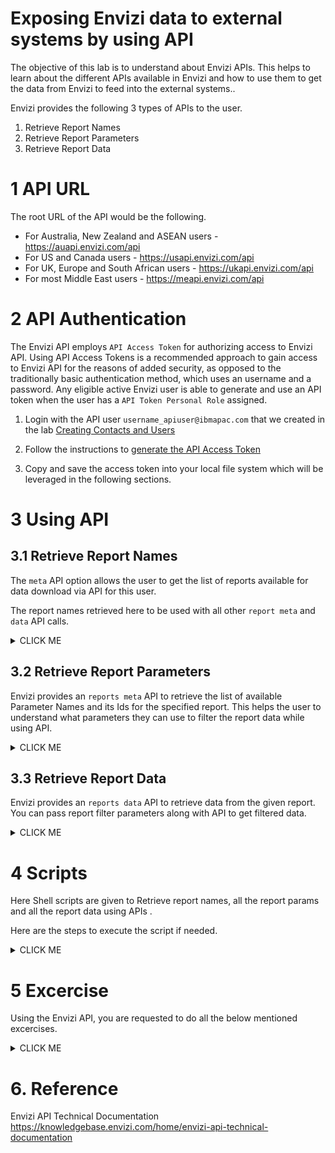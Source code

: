 # Exposing Envizi data to external systems by using API 

The objective of this lab is to understand about Envizi APIs. This helps to learn about the different APIs available in Envizi and how to use them to get the data from Envizi to feed into the external systems..

Envizi provides the following 3 types of APIs to the user.
1. Retrieve Report Names
2. Retrieve Report Parameters
3. Retrieve Report Data

# 1 API URL

The root URL of the API would be the following.

- For Australia, New Zealand and ASEAN users - https://auapi.envizi.com/api
- For US and Canada users - https://usapi.envizi.com/api
- For UK, Europe and South African users - https://ukapi.envizi.com/api
- For most Middle East users - https://meapi.envizi.com/api

# 2 API Authentication

The Envizi API employs `API Access Token` for authorizing access to Envizi API. Using API Access Tokens is a recommended approach to gain access to Envizi API for the reasons of added security, as opposed to the traditionally basic authentication method, which uses an username and a password. Any eligible active Envizi user is able to generate and use an API token when the user has a `API Token Personal Role` assigned. 


1. Login with the API user `username_apiuser@ibmapac.com` that we created in the lab  [Creating Contacts and Users](../161-Creating-Contacts-and-Users-using-ui)

2. Follow the instructions to [generate the API Access Token](../202-api-access-token)

3. Copy and save the access token into your local file system which will be leveraged in the following sections.

# 3 Using API

## 3.1 Retrieve Report Names

The `meta` API option allows the user to get the list of reports available for data download via API for this user. 

The report names retrieved here to be used with all other `report meta` and `data` API calls.

<details><summary>CLICK ME</summary>

#### Sample URL

The sample url looks like this
    
    https://ukapi.envizi.com/api/meta

#### Sample Code

Here is the sample code using `meta` API to pull the report names.


```
export API_REGION=<<REGION>>
export API_ACCESS_TOKEN==<<TOKEN>>

export API_SUFFIX=api.envizi.com/api
export API_URL="https://$API_REGION$API_SUFFIX/meta"

curl "$API_URL" --header "Authorization: Bearer $API_ACCESS_TOKEN"
```

- `<<TOKEN>>`    : API Access token of the Envizi user generated following the instructions from section 3 API Authentication
- `<<REGION>>`  : The value would be `uk` , `au`, `us` or `me` based on the user region.

#### Sample Output

The sample Output of the above API call is given in [meta.json](./files/data/meta.json) file. 

The important reports are highlighted here.

<img src="images/meta.png">

</details>

## 3.2 Retrieve Report Parameters

Envizi provides an `reports meta` API to retrieve the list of available Parameter Names and its Ids for the specified report. This helps the user to understand what parameters they can use to filter the report data while using API.

<details><summary>CLICK ME</summary>

The parameters could be 
```
- Group_Id
- Location_Id
- Utility_Type_Id
- Currency_Id
- Period : { 1, 3, 6, 9, 12, 24, 36, 48, 60} - How many months of data from the given end Period.
- End_Period : End period of the data. e.g. 2023/04/30
- etc
```

Let us see about how to retrieve report parameters.

#### Sample URL

The sample url looks like this  

```
https://ukapi.envizi.com/api/meta/reports/<<REPORT_NAME>
https://ukapi.envizi.com/api/meta/reports/_Envizi-SetupLocations
```

#### Sample Code

Here is the sample code using `report meta` API to pull the report parameters.


```
export API_REGION=<<REGION>>
export API_ACCESS_TOKEN==<<TOKEN>>

export REPORT_NAME=_Envizi-SetupLocations

export API_SUFFIX=api.envizi.com/api
export API_URL="https://$API_REGION$API_SUFFIX/meta/reports/$REPORT_NAME"


curl "$API_URL" --header "Authorization: Bearer $API_ACCESS_TOKEN"
```

- REPORT_NAME
    - Any report name taken from the previously retrieved [meta.json](./files/data/meta.json) file. 
    - Here we are using `_Envizi-SetupLocations` to get location parameters.


#### Sample Output

The sample Output of the above API call is given in this [report-parameters.json](./files/data/report-parameters.json) file. 

The screenshot of the above output with the important values can be found here.

There are 3 parameters (`Group_Id`, `Location_Id` `Filter_By`) and its available values found for the given report.

<img src="images/report-parameters.png">
</details>

## 3.3 Retrieve Report Data

Envizi provides an `reports data` API to retrieve data from the given report. You can pass report filter parameters along with API to get filtered data. 

<details><summary>CLICK ME</summary>

#### Sample URL

The sample url looks like this.

1. Without Parameters

```
    https://ukapi.envizi.com/api/data/<<REPORT_NAME>

    https://ukapi.envizi.com/api/data/_Envizi-SetupLocations
```

2. With `Group_Id` Parameter

```
    https://ukapi.envizi.com/api/data/<<REPORT_NAME>>?<<PARAM_NAME1>>=<<PARAM_VALUE1>>

    https://ukapi.envizi.com/api/data/_Envizi-SetupLocations?Group_Id=12345
```

3. With `Period, End_Period, and Location_Id` Parameters

```
    https://ukapi.envizi.com/api/data/_Envizi-MonthlyDataSummary?Period=1&End_Period=2023/03/31&Location_Id=5003114
```


#### Sample Code

Here is the sample code using `report data` API to pull the report data.



```
export API_REGION=<<REGION>>
export API_ACCESS_TOKEN==<<TOKEN>>

export REPORT_NAME=_Envizi-SetupLocations
export GROUP_ID=5037106

export API_SUFFIX=api.envizi.com/api
export API_URL="https://$API_REGION$API_SUFFIX/data/$REPORT_NAME?Group_Id=$GROUP_ID"

curl "$API_URL" --header "Authorization: Bearer $API_ACCESS_TOKEN"
```

- REPORT_NAME
    - Name of the report for which we need to retrieve data. 
    - See [meta.json](./files/data/meta.json) file to view the list of report names. 
    - Here `_Envizi-SetupLocations` report is used.
- GROUP_ID
    - To filter the report data based on the Group_Id. 
    - See [report-parameters.json](./files/data/report-parameters.json) file to view the list of available group id. 
    - Here `TurbonomicD1` > `ONPREM-DataCenter` subGroup is used.


#### Sample Output

The sample Output of the above API call is given in this [report-data.json](./files/data/report-data.json) file. 

The screenshot of the above output with the important columns can be found here.

There are 3 locations (`HawthorneSales`, `UCS-DC-10.10.150.38` `vc03dc01`) found under the given group id.

<img src="images/report-data.png">

- Location Name : Column shows the retrieved location.
- Group Link : Column shows the `GROUP_ID=5037106` parameter that we passed in.
- Group Name : Columns shows the `Group Name` equivalent of the GROUP_ID that we passed in.

</details>

# 4 Scripts

Here Shell scripts are given to Retrieve report names, all the report params and all the report data using APIs .

Here are the steps to execute the script if needed.

<details><summary>CLICK ME</summary>

## 4.1 Update Config file

1. Download this github repo.

2. Go to the [files/src](./files/src) folder in the command prompt.

```
cd files/src
```

## 4.2 Update Config file

1. Update the below properties in `config.sh`

```
### Envizi API Access Token
export API_ACCESS_TOKEN==


### Region (uk, au or us) based on the user region
export API_REGION=
```

- API_ACCESS_TOKEN :  API Access token of Envizi User
- API_REGION : The value would be `uk` , `au`, `us` or `me` based on the user region.

## 4.3 Retrieve Report Names

1. Run the below script to retrieve the report names.
```
sh 01-meta.sh
```

- It would create a new folder with timestamp under [output](./files/src/output) folder.
- In the new folder the `meta.json` file might have created.


## 4.4 Retrieve Report Parameters

Here we are retrieving all the reports parameters one by one. 

1. Run the below script. 

```
sh 02-report-param.sh
```

- It would create a new folder with timestamp under [output](./files/src/output) folder.
- In the new folder bunch of json files get created.

Note: This script takes time to execute based on the data available in the org. So few lines are commented in the script. You can uncomment and try.

## 4.5 Retrieve Report Data

Here we are retrieving all the reports data one by one. 

1. Run the below script 

```
sh 03-report-data.sh
```
- It would create a new folder with timestamp under [output](./files/src/output) folder.
- In the new folder bunch of json files get created.

Note: This script takes time to execute based on the data available in the org. So few lines are commented in the script. You can uncomment and try.

</details>


# 5 Excercise

Using the Envizi API, you are requested to do all the below mentioned excercises.

<details><summary>CLICK ME</summary>

## 5.1 How to do this excercise

Need to call API twice for each excercise. The first call is to get the parameters of the report and then next call is get data based on the given paramters.

Based on your convenience, you can go for Curl based or Postman based approach.

### 5.1.1 Using Curl

<details><summary>CLICK ME</summary>

### Retrieve Parameters

1. Identify the report name mentioned in the excercise (use `meta` data report to find the exact name)

2. Run the below code to get the parameters available for the identified report name.
    - Subsitute the value for `REGION` and `TOKEN`
    - Subsitute the value for `REPORT` with the identified report name
    - Run the code in the terminal

```
export API_REGION=<<REGION>>
export API_ACCESS_TOKEN==<<TOKEN>>

export REPORT_NAME=<<REPORT>>

export API_SUFFIX=api.envizi.com/api
export API_URL="https://$API_REGION$API_SUFFIX/meta/reports/$REPORT_NAME"


curl "$API_URL" --header "Authorization: Bearer $API_ACCESS_TOKEN"
```

3. Process the results
    - From the result identify the parameter name and value for the Group
    - From the result identify the parameter name and value for the Period

### Retrieve Data

Report Name, Group, Period are identified. Now lets retrieve the data.

1. The below code helps to get the parameters available for the identified report name.

    - Subsitute the value for `REGION` and `TOKEN`
    - Subsitute the value for `URL_VALUE` with the report name, group and period details. The example value could be `_Envizi-IssueDetails?Period=1&End_Period=2023/03/31&Group_Id=5003114`
    - Run the code in the terminal

```
export API_REGION=<<REGION>>
export API_ACCESS_TOKEN==<<TOKEN>>

export URL_SUFFIX=<<URL_VALUE>>

export API_SUFFIX=api.envizi.com/api
export API_URL="https://$API_REGION$API_SUFFIX/data/$URL_SUFFIX"

curl "$API_URL" --header "Authorization: Bearer $API_ACCESS_TOKEN"
```

3. View the results

</details>

### 5.1.2 Using Postman

<details><summary>CLICK ME</summary>

### Retrieve Parameters

1. Identify the report name mentioned in the excercise (use `meta` data report to find the exact name)

2. Prepare URL
    - Subsitute the value for `REGION`
    - Subsitute the value for `REPORT` with the identified report name
```
https://<<REGION>>api.envizi.com/api/meta/reports/<<REPORT>>
```

3. In the postman, click on + to create new tab.

<img src="images/postman1.png">


4. Enter the following in the postman window.

    - Above prepared URL
    - GET option to be selected
    - Authorization > Bearer token > Token

<img src="images/postman2.png">


5. Click on the `Send` button

6. Process the results
    - From the result identify the parameter name and value for the Group
    - From the result identify the parameter name and value for the Period


### Retrieve Data

Report Name, Group, Period are identified. Now lets retrieve the data.

1. Prepare URL
    - Subsitute the value for `REGION`
    - Subsitute the value for `URL_VALUE` with the report name, group and period details. The example value could be `_Envizi-IssueDetails?Period=1&End_Period=2023/03/31&Group_Id=5003114`

```
https://<<REGION>>api.envizi.com/api/data/reports/<<URL_VALUE>>"
```

2. In the postman, click on + to create new tab.

<img src="images/postman1.png">


4. Enter the following in the postman window.

    - Above prepared URL
    - GET option to be selected
    - Authorization > Bearer token > Token

<img src="images/postman2.png">

6. Click on the `Send` button

7. View the results


</details>


## 5.2 Excercises

### Excercise 1

Retrieve all the `locations` within the `G12 - IN Bank - Corporate offices` group for the last 12 months and using the API.

### Excercise 2

Retrieve all the `accounts` within the `IN Bank - APAC Corp Offices` group for the last 6 months

### Excercise 3

Retrieve all the `MonthlyDataSummary` within the `IN Bank - APAC Corp Offices` group for the last 6 months

### Excercise 4

Retrieve all the `MissingDataDateRange` within the `IN Bank - APAC Corp Offices` group for the last 12 months

</details>

# 6. Reference

Envizi API Technical Documentation
https://knowledgebase.envizi.com/home/envizi-api-technical-documentation